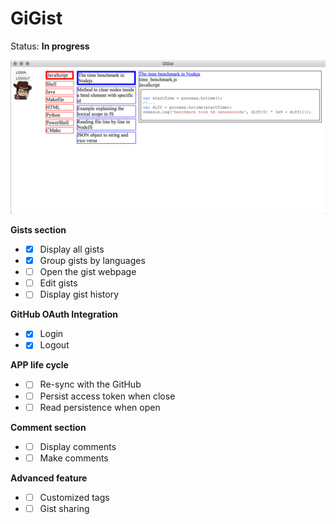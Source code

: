 # GiGist

Status: **In progress**


![Screenshot](./screenshot.png)


**Gists section**
- - [x] Display all gists
- - [x] Group gists by languages
- - [ ] Open the gist webpage
- - [ ] Edit gists
- - [ ] Display gist history

**GitHub OAuth Integration**
- - [x] Login
- - [x] Logout

**APP life cycle**
- - [ ] Re-sync with the GitHub
- - [ ] Persist access token when close
- - [ ] Read persistence when open

**Comment section**
- - [ ] Display comments
- - [ ] Make comments

**Advanced feature**
- - [ ] Customized tags
- - [ ] Gist sharing
